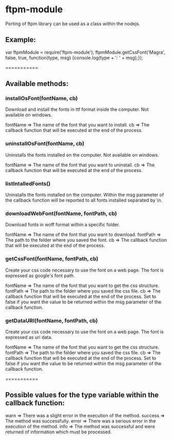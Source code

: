 ftpm-module
===========

Porting of ftpm library can be used as a class within the nodejs.

## Example:

var ftpmModule = require('ftpm-module');
ftpmModule.getCssFont('Magra', false, true, function(type, msg) {console.log(type + ': ' + msg);});

===========
## Available methods:

### installOsFont(fontName, cb)
Download and install the fonts in ttf format inside the computer. Not available on windows.

fontName => The name of the font that you want to install.
cb		 => The callback function that will be executed at the end of the process.

### uninstallOsFont(fontName, cb)
Uninstalls the fonts installed on the computer. Not available on windows.

fontName => The name of the font that you want to uninstall.
cb       => The callback function that will be executed at the end of the process.

### listIntalledFonts()
Uninstalls the fonts installed on the computer.
Within the msg parameter of the callback function will be reported to all fonts installed separated by \n.

### downloadWebFont(fontName, fontPath, cb)
Download fonts in woff format within a specific folder.

fontName => The name of the font that you want to download.
fontPath => The path to the folder where you saved the font.
cb       => The callback function that will be executed at the end of the process.

### getCssFont(fontName, fontPath, cb)
Create your css code necessary to use the font on a web page. The font is expressed as google's font path.

fontName => The name of the font that you want to get the css structure.
fontPath => The path to the folder where you saved the css file.
cb       => The callback function that will be executed at the end of the process. Set to false if you want the value to be returned within the msg parameter of the callback function.

### getDataURI(fontName, fontPath, cb)
Create your css code necessary to use the font on a web page. The font is expressed as uri data.

fontName => The name of the font that you want to get the css structure.
fontPath => The path to the folder where you saved the css file.
cb       => The callback function that will be executed at the end of the process. Set to false if you want the value to be returned within the msg parameter of the callback function.

===========
## Possible values for the type variable within the callback function:

warn	=> There was a slight error in the execution of the method.
success	=> The method was successfully.
error	=> There was a serious error in the execution of the method.
info	=> The method was successful and were returned of information which must be processed.